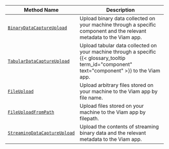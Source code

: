 <!-- prettier-ignore -->
| Method Name | Description |
| ----------- | ----------- |
| [`BinaryDataCaptureUpload`](/dev/reference/apis/data-client/#binarydatacaptureupload) | Upload binary data collected on your machine through a specific component and the relevant metadata to the Viam app. |
| [`TabularDataCaptureUpload`](/dev/reference/apis/data-client/#tabulardatacaptureupload) | Upload tabular data collected on your machine through a specific {{< glossary_tooltip term_id="component" text="component" >}} to the Viam app. |
| [`FileUpload`](/dev/reference/apis/data-client/#fileupload) | Upload arbitrary files stored on your machine to the Viam app by file name. |
| [`FileUploadFromPath`](/dev/reference/apis/data-client/#fileuploadfrompath) | Upload files stored on your machine to the Viam app by filepath. |
| [`StreamingDataCaptureUpload`](/dev/reference/apis/data-client/#streamingdatacaptureupload) | Upload the contents of streaming binary data and the relevant metadata to the Viam app. |

